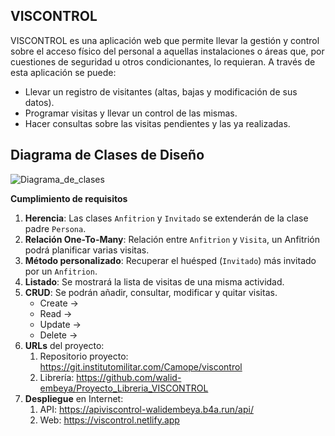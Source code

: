 ## **VISCONTROL**

VISCONTROL es una aplicación web que permite llevar la gestión y control sobre el acceso físico del personal a aquellas instalaciones o áreas que, por cuestiones de seguridad u otros condicionantes, lo requieran. A través de esta aplicación se puede:

+ Llevar un registro de visitantes (altas, bajas y modificación de sus datos).
+ Programar visitas y llevar un control de las mismas.
+ Hacer consultas sobre las visitas pendientes y las ya realizadas.

## Diagrama de Clases de Diseño
![Diagrama_de_clases](https://git.institutomilitar.com/Camope/viscontrol/-/wikis/images/diagramaClases.png)
    
  **Cumplimiento de requisitos**
1. **Herencia**: Las clases `Anfitrion` y `Invitado` se extenderán de la clase padre `Persona`.
2. **Relación One-To-Many**: Relación entre `Anfitrion` y `Visita`, un Anfitrión podrá planificar varias visitas.
3. **Método personalizado**: Recuperar el huésped (`Invitado`) más invitado por un `Anfitrion`.
4. **Listado**: Se mostrará la lista de visitas de una misma actividad.
5. **CRUD**: Se podrán añadir, consultar, modificar y quitar visitas. 
      + Create -> 
      + Read  -> 
      + Update ->
      + Delete ->
6. **URLs** del proyecto:
   1. Repositorio proyecto: https://git.institutomilitar.com/Camope/viscontrol
   1. Librería: https://github.com/walid-embeya/Proyecto_Libreria_VISCONTROL
7. **Despliegue** en Internet: 
   1. API: https://apiviscontrol-walidembeya.b4a.run/api/
   1. Web: https://viscontrol.netlify.app
